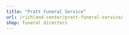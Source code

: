 ```yaml
---
title: "Pratt Funeral Service"
url: /richland-center/pratt-funeral-service/
shop: funeral directors
---
```

